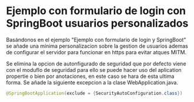 # Ejemplo con formulario de login con SpringBoot usuarios personalizados
Basándonos en el ejemplo "Ejemplo con formulario de login y SpringBoot" se añade una mínima personalizacion sobre la gestion de usuarios ademas de configurar el servidor para funcionar en https para evitar atques MITM.

Se elimina la opcion de autonfigurado de seguridad que por defecto viene con el moduflo de seguridad para ello se puede hacer uso del aplication propertie o bien por anotaciones, en este caso se hara de esta ultima forma. Se añade la siguiente excepcion a la clase WebApplication.java.

```java
@SpringBootApplication(exclude = {SecurityAutoConfiguration.class})
```
